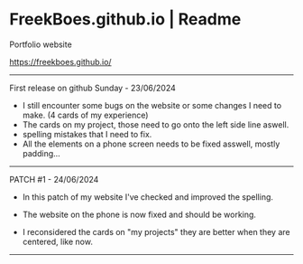 # FreekBoes.github.io | Readme
Portfolio website

https://freekboes.github.io/

-------------------------

First release on github 
Sunday - 23/06/2024

- I still encounter some bugs on the website or some changes I need to make. (4 cards of my experience)
- The cards on my project, those need to go onto the left side line aswell.
- spelling mistakes that I need to fix.
- All the elements on a phone screen needs to be fixed asswell, mostly padding... 

--------------------------

PATCH #1 - 24/06/2024

- In this patch of my website I've checked and improved the spelling.
- The website on the phone is now fixed and should be working.

- I reconsidered the cards on "my projects" they are better when they are centered, like now.

--------------------------